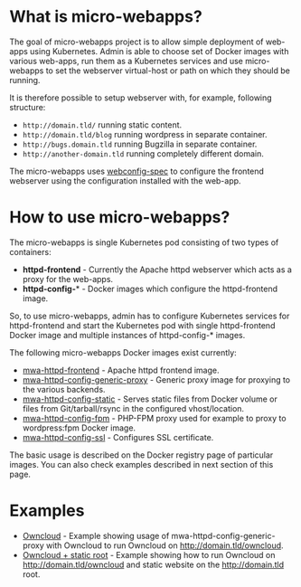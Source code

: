 # What is micro-webapps?
The goal of micro-webapps project is to allow simple deployment of web-apps using Kubernetes. Admin is able to choose set of Docker images with various web-apps, run them as a Kubernetes services and use micro-webapps to set the webserver virtual-host or path on which they should be running.

It is therefore possible to setup webserver with, for example, following structure:

- `http://domain.tld/` running static content.
- `http://domain.tld/blog` running wordpress in separate container.
- `http://bugs.domain.tld` running Bugzilla in separate container.
- `http://another-domain.tld` running completely different domain.

The micro-webapps uses [webconfig-spec](webconfig-spec) to configure the frontend webserver using the configuration installed with the web-app.

# How to use micro-webapps?

The micro-webapps is single Kubernetes pod consisting of two types of containers:

- **httpd-frontend** - Currently the Apache httpd webserver which acts as a proxy for the web-apps.
- **httpd-config-*** - Docker images which configure the httpd-frontend image.

So, to use micro-webapps, admin has to configure Kubernetes services for httpd-frontend and start the Kubernetes pod with single httpd-frontend Docker image and multiple instances of httpd-config-* images.

The following micro-webapps Docker images exist currently:

* [mwa-httpd-frontend](https://registry.hub.docker.com/u/jkaluza/mwa-httpd-frontend/) - Apache httpd frontend image.
* [mwa-httpd-config-generic-proxy](https://registry.hub.docker.com/u/jkaluza/mwa-httpd-config-generic-proxy/) - Generic proxy image for proxying to the various backends.
* [mwa-httpd-config-static](https://registry.hub.docker.com/u/jkaluza/mwa-httpd-config-static/) - Serves static files from Docker volume or files from Git/tarball/rsync in the configured vhost/location.
* [mwa-httpd-config-fpm](https://registry.hub.docker.com/u/jkaluza/mwa-httpd-config-fpm/) - PHP-FPM proxy used for example to proxy to wordpress:fpm Docker image.
* [mwa-httpd-config-ssl](https://registry.hub.docker.com/u/jkaluza/mwa-httpd-config-ssl/) - Configures SSL certificate.

The basic usage is described on the Docker registry page of particular images. You can also check examples described in next section of this page.

# Examples

- [Owncloud](https://github.com/hanzz/micro-webapps/tree/master/examples/owncloud/) - Example showing usage of mwa-httpd-config-generic-proxy with Owncloud to run Owncloud on http://domain.tld/owncloud.
- [Owncloud + static root](https://github.com/hanzz/micro-webapps/tree/master/examples/owncloud-static-root/) - Example showing how to run Owncloud on http://domain.tld/owncloud and static website on the http://domain.tld root.

